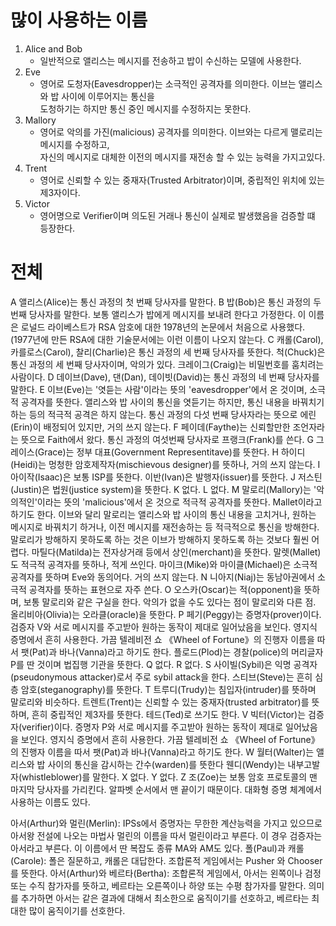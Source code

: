 # 많이 사용하는 이름

1. Alice and Bob
	* 일반적으로 앨리스는 메시지를 전송하고 밥이 수신하는 모델에 사용한다.
2. Eve
	* 영어로 도청자(Eavesdropper)는 소극적인 공격자를 의미한다. 이브는 앨리스와 밥 사이에 이루어지는 통신을<br/> 도청하기는 하지만 통신 중인 메시지를 수정하지는 못한다.
3. Mallory
	* 영어로 악의를 가진(malicious) 공격자를 의미한다. 이브와는 다르게 맬로리는 메시지를 수정하고,
	<br/> 자신의 메시지로 대체한 이전의 메시지를 재전송 할 수 있는 능력을 가지고있다.
4. Trent
	* 영어로 신뢰할 수 있는 중재자(Trusted Arbitrator)이며, 중립적인 위치에 있는 제3자이다.
5. Victor
	* 영어명으로 Verifier이며 의도된 거래나 통신이 실제로 발생했음을 검증할 떄 등장한다.




# 전체
A 앨리스(Alice)는 통신 과정의 첫 번째 당사자를 말한다.
B 밥(Bob)은 통신 과정의 두 번째 당사자를 말한다.
보통 앨리스가 밥에게 메시지를 보내려 한다고 가정한다. 이 이름은 로널드 라이베스트가 RSA 암호에 대한 1978년의 논문에서 처음으로 사용했다. (1977년에 만든 RSA에 대한 기술문서에는 이런 이름이 나오지 않는다.
C
캐롤(Carol), 카를로스(Carol), 찰리(Charlie)은 통신 과정의 세 번째 당사자를 뜻한다.
척(Chuck)은 통신 과정의 세 번째 당사자이며, 악의가 있다.
크레이그(Craig)는 비밀번호를 훔치려는 사람이다.
D 데이브(Dave), 댄(Dan), 데이빗(David)는 통신 과정의 네 번째 당사자를 말한다.
E 이브(Eve)는 '엿듣는 사람'이라는 뜻의 'eavesdropper'에서 온 것이며, 소극적 공격자를 뜻한다. 앨리스와 밥 사이의 통신을 엿듣기는 하지만, 통신 내용을 바꿔치기 하는 등의 적극적 공격은 하지 않는다.
통신 과정의 다섯 번째 당사자라는 뜻으로 에린(Erin)이 배정되어 있지만, 거의 쓰지 않는다.
F 페이데(Faythe)는 신뢰할만한 조언자라는 뜻으로 Faith에서 왔다. 통신 과정의 여섯번째 당사자로 프랭크(Frank)를 쓴다.
G 그레이스(Grace)는 정부 대표(Government Representitave)를 뜻한다.
H 하이디(Heidi)는 멍청한 암호제작자(mischievous designer)를 뜻하나, 거의 쓰지 않는다.
I
아이작(Isaac)은 보통 ISP를 뜻한다.
이반(Ivan)은 발행자(issuer)를 뜻한다.
J 저스틴(Justin)은 법원(justice system)을 뜻한다.
K 없다.
L 없다.
M
말로리(Mallory)는 '악의적인'이라는 뜻의 'malicious'에서 온 것으로 적극적 공격자를 뜻한다. Mallet이라고 하기도 한다. 이브와 달리 말로리는 앨리스와 밥 사이의 통신 내용을 고치거나, 원하는 메시지로 바꿔치기 하거나, 이전 메시지를 재전송하는 등 적극적으로 통신을 방해한다. 말로리가 방해하지 못하도록 하는 것은 이브가 방해하지 못하도록 하는 것보다 훨씬 어렵다.
마틸다(Matilda)는 전자상거래 등에서 상인(merchant)을 뜻한다.
말렛(Mallet)도 적극적 공격자를 뜻하나, 적게 쓰인다.
마이크(Mike)와 마이클(Michael)은 소극적 공격자를 뜻하며 Eve와 동의어다. 거의 쓰지 않는다.
N 니아지(Niaj)는 동남아권에서 소극적 공격자를 뜻하는 표현으로 자주 쓴다.
O
오스카(Oscar)는 적(opponent)을 뜻하며, 보통 말로리와 같은 구실을 한다. 악의가 없을 수도 있다는 점이 말로리와 다른 점.
올리비아(Olivia)는 오라클(oracle)을 뜻한다.
P
페기(Peggy)는 증명자(prover)이다. 검증자 V와 서로 메시지를 주고받아 원하는 동작이 제대로 일어났음을 보인다. 영지식 증명에서 흔히 사용한다. 가끔 텔레비전 쇼 《Wheel of Fortune》의 진행자 이름을 따서 팻(Pat)과 바나(Vanna)라고 하기도 한다.
플로드(Plod)는 경찰(police)의 머리글자 P를 딴 것이며 법집행 기관을 뜻한다.
Q 없다.
R 없다.
S
사이빌(Sybil)은 익명 공격자(pseudonymous attacker)로서 주로 sybil attack을 한다.
스티브(Steve)는 흔히 심층 암호(steganography)를 뜻한다.
T
트루디(Trudy)는 침입자(intruder)를 뜻하며 말로리와 비슷하다.
트렌트(Trent)는 신뢰할 수 있는 중재자(trusted arbitrator)를 뜻하며, 흔히 중립적인 제3자를 뜻한다. 테드(Ted)로 쓰기도 한다.
V
빅터(Victor)는 검증자(verifier)이다. 증명자 P와 서로 메시지를 주고받아 원하는 동작이 제대로 일어났음을 보인다. 영지식 증명에서 흔히 사용한다. 가끔 텔레비전 쇼 《Wheel of Fortune》의 진행자 이름을 따서 팻(Pat)과 바나(Vanna)라고 하기도 한다.
W
월터(Walter)는 앨리스와 밥 사이의 통신을 감시하는 간수(warden)를 뜻한다
웬디(Wendy)는 내부고발자(whistleblower)를 말한다.
X 없다.
Y 없다.
Z 조(Zoe)는 보통 암호 프로토콜의 맨 마지막 당사자를 가리킨다. 알파벳 순서에서 맨 끝이기 때문이다.
대화형 증명 체계에서 사용하는 이름도 있다.

아서(Arthur)와 멀린(Merlin): IPSs에서 증명자는 무한한 계산능력을 가지고 있으므로 아서왕 전설에 나오는 마법사 멀린의 이름을 따서 멀린이라고 부른다. 이 경우 검증자는 아서라고 부른다. 이 이름에서 딴 복잡도 종류 MA와 AM도 있다.
폴(Paul)과 캐롤(Carole): 폴은 질문하고, 캐롤은 대답한다. 조합론적 게임에서는 Pusher 와 Chooser를 뜻한다.
아서(Arthur)와 베르타(Bertha): 조합론적 게임에서, 아서는 왼쪽이나 검정 또는 수직 참가자를 뜻하고, 베르타는 오른쪽이나 하양 또는 수평 참가자를 말한다. 의미를 추가하면 아서는 같은 결과에 대해서 최소한으로 움직이기를 선호하고, 베르타는 최대한 많이 움직이기를 선호한다.
